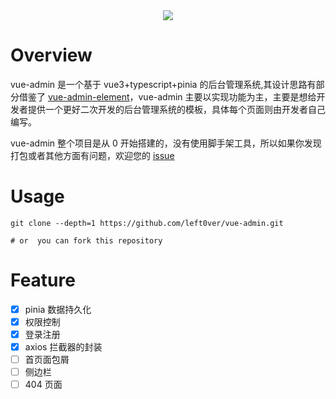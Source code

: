 <div align="center"><img src="https://leftover-md.oss-cn-guangzhou.aliyuncs.com/img-md/logo-2022-07-26.png" ></div>

<!-- ![leftover](https://leftover-md.oss-cn-guangzhou.aliyuncs.com/img-md/logo-2022-07-26.png) -->

# Overview

vue-admin 是一个基于 vue3+typescript+pinia 的后台管理系统,其设计思路有部分借鉴了 [vue-admin-element](https://github.com/PanJiaChen/vue-element-admin)，vue-admin 主要以实现功能为主，主要是想给开发者提供一个更好二次开发的后台管理系统的模板，具体每个页面则由开发者自己编写。

vue-admin 整个项目是从 0 开始搭建的，没有使用脚手架工具，所以如果你发现打包或者其他方面有问题，欢迎您的 [issue](https://github.com/left0ver/vue-admin/issues)

# Usage

```shell
git clone --depth=1 https://github.com/left0ver/vue-admin.git

# or  you can fork this repository
```

# Feature

- [x] pinia 数据持久化
- [x] 权限控制
- [x] 登录注册
- [x] axios 拦截器的封装
- [ ] 首页面包屑
- [ ] 侧边栏
- [ ] 404 页面
